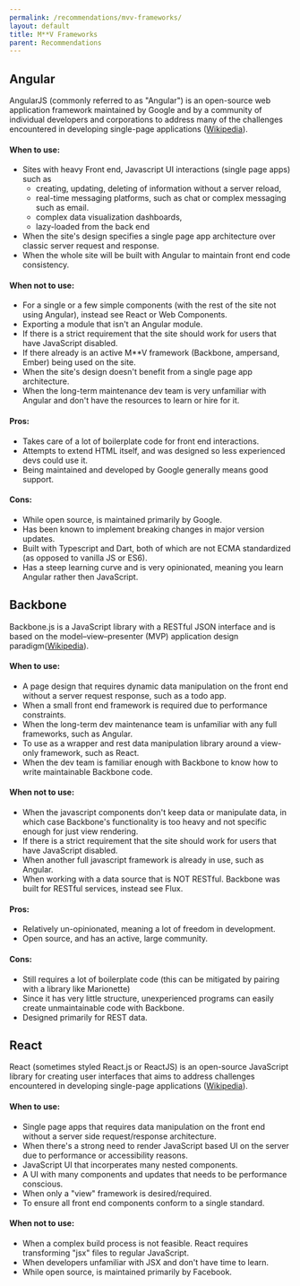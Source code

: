 ```yaml
---
permalink: /recommendations/mvv-frameworks/
layout: default
title: M**V Frameworks
parent: Recommendations
---
```


## Angular
AngularJS (commonly referred to as "Angular") is an open-source web application framework maintained by Google and by a community of individual developers and corporations to address many of the challenges encountered in developing single-page applications ([Wikipedia](http://en.wikipedia.org/wiki/AngularJS)).

#### When to use:
- Sites with heavy Front end, Javascript UI interactions (single page apps) such as 
  - creating, updating, deleting of information without a server reload, 
  - real-time messaging platforms, such as chat or complex messaging such as email.
  - complex data visualization dashboards, 
  - lazy-loaded from the back end
- When the site's design specifies a single page app architecture over classic server request and response.
- When the whole site will be built with Angular to maintain front end code consistency.

#### When not to use:
- For a single or a few simple components (with the rest of the site not using Angular), instead see React or Web Components.
- Exporting a module that isn't an Angular module.
- If there is a strict requirement that the site should work for users that have JavaScript disabled.
- If there already is an active M**V framework (Backbone, ampersand, Ember) being used on the site.
- When the site's design doesn't benefit from a single page app architecture.
- When the long-term maintenance dev team is very unfamiliar with Angular and don't have the resources to learn or hire for it.

#### Pros:
- Takes care of a lot of boilerplate code for front end interactions.
- Attempts to extend HTML itself, and was designed so less experienced devs could use it.
- Being maintained and developed by Google generally means good support.

#### Cons:
- While open source, is maintained primarily by Google.
- Has been known to implement breaking changes in major version updates.
- Built with Typescript and Dart, both of which are not ECMA standardized (as opposed to vanilla JS or ES6).
- Has a steep learning curve and is very opinionated, meaning you learn Angular rather then JavaScript.


## Backbone
Backbone.js is a JavaScript library with a RESTful JSON interface and is based on the model–view–presenter (MVP) application design paradigm([Wikipedia](http://en.wikipedia.org/wiki/Backbone.js)).

#### When to use:
- A page design that requires dynamic data manipulation on the front end without a server request response, such as a todo app.
- When a small front end framework is required due to performance constraints.
- When the long-term dev maintenance team is unfamiliar with any full frameworks, such as Angular.
- To use as a wrapper and rest data manipulation library around a view-only framework, such as React.
- When the dev team is familiar enough with Backbone to know how to write maintainable Backbone code.

#### When not to use:
- When the javascript components don't keep data or manipulate data, in which case Backbone's functionality is too heavy and not specific enough for just view rendering.
- If there is a strict requirement that the site should work for users that have JavaScript disabled.
- When another full javascript framework is already in use, such as Angular.
- When working with a data source that is NOT RESTful. Backbone was built for RESTful services, instead see Flux.

#### Pros:
- Relatively un-opinionated, meaning a lot of freedom in development.
- Open source, and has an active, large community.

#### Cons:
- Still requires a lot of boilerplate code (this can be mitigated by pairing with a library like Marionette)
- Since it has very little structure, unexperienced programs can easily create unmaintainable code with Backbone.
- Designed primarily for REST data.


## React
React (sometimes styled React.js or ReactJS) is an open-source JavaScript library for creating user interfaces that aims to address challenges encountered in developing single-page applications ([Wikipedia](https://en.wikipedia.org/wiki/React_(JavaScript_library))).

#### When to use:
- Single page apps that requires data manipulation on the front end without a server side request/response architecture.
- When there's a strong need to render JavaScript based UI on the server due to performance or accessibility reasons.
- JavaScript UI that incorperates many nested components.
- A UI with many components and updates that needs to be performance conscious.
- When only a "view" framework is desired/required.
- To ensure all front end components conform to a single standard.

#### When not to use:
- When a complex build process is not feasible. React requires transforming "jsx" files to regular JavaScript.
- When developers unfamiliar with JSX and don't have time to learn.
- While open source, is maintained primarily by Facebook.



